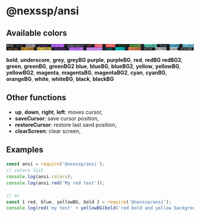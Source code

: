 # @nexssp/ansi

## Available colors

![Available colors](/nexssp_ansi_colors.png)

**bold**, **underscore**, **grey**, **greyBG** **purple**, **purpleBG**, **red**, **redBG** **redBG2**, **green**, **greenBG**, **greenBG2** **blue**, **blueBG**, **blueBG2**, **yellow**, **yellowBG**, **yellowBG2**, **magenta**, **magentaBG**, **magentaBG2**, **cyan**, **cyanBG**, **orangeBG**, **white**, **whiteBG**, **black**, **blackBG**

## Other functions

- **up**, **down**, **right**, **left**: moves cursor,
- **saveCursor**: save cursor position,
- **restoreCursor**: restore last savd position,
- **clearScreen**: clear screen,

## Examples

```js
const ansi = require('@nexssp/ansi');
// colors list
console.log(ansi.colors);
console.log(ansi.red('My red text'));

// or
const { red, blue, yellowBG, bold } = require('@nexssp/ansi');
console.log(red('my test' + yellowBG(bold('red bold and yellow background'))));
```
